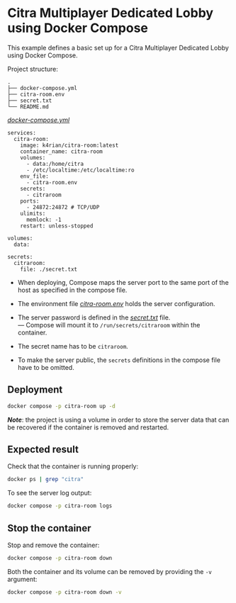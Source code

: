 Citra Multiplayer Dedicated Lobby using Docker Compose
=====
This example defines a basic set up for a Citra Multiplayer Dedicated Lobby using Docker Compose. 

Project structure:
```
.
├── docker-compose.yml
├── citra-room.env
├── secret.txt
└── README.md
```

[_docker-compose.yml_](docker-compose.yml)
```
services:
  citra-room:
    image: k4rian/citra-room:latest
    container_name: citra-room
    volumes:
      - data:/home/citra
      - /etc/localtime:/etc/localtime:ro
    env_file:
      - citra-room.env
    secrets:
      - citraroom
    ports:
      - 24872:24872 # TCP/UDP
    ulimits:
      memlock: -1
    restart: unless-stopped

volumes:
  data:

secrets:
  citraroom:
    file: ./secret.txt
```

* When deploying, Compose maps the server port to the same port of the host as specified in the compose file.

* The environment file *[citra-room.env](citra-room.env)* holds the server configuration.

* The server password is defined in the *[secret.txt](secret.txt)* file.   
— Compose will mount it to `/run/secrets/citraroom` within the container.

* The secret name has to be `citraroom`.  

* To make the server public, the `secrets` definitions in the compose file have to be omitted.

## Deployment
```bash
docker compose -p citra-room up -d
```
*__Note__*: the project is using a volume in order to store the server data that can be recovered if the container is removed and restarted.

## Expected result
Check that the container is running properly:
```bash
docker ps | grep "citra"
```

To see the server log output:
```bash
docker compose -p citra-room logs
```

## Stop the container
Stop and remove the container:
```bash
docker compose -p citra-room down
```

Both the container and its volume can be removed by providing the `-v` argument:
```bash
docker compose -p citra-room down -v
```